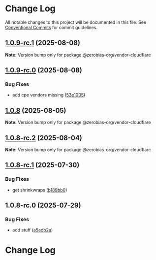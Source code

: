 # Change Log

All notable changes to this project will be documented in this file.
See [Conventional Commits](https://conventionalcommits.org) for commit guidelines.

## [1.0.9-rc.1](https://github.com/zerobias-org/vendor/compare/@zerobias-org/vendor-cloudflare@1.0.9-rc.0...@zerobias-org/vendor-cloudflare@1.0.9-rc.1) (2025-08-08)

**Note:** Version bump only for package @zerobias-org/vendor-cloudflare





## [1.0.9-rc.0](https://github.com/zerobias-org/vendor/compare/@zerobias-org/vendor-cloudflare@1.0.8...@zerobias-org/vendor-cloudflare@1.0.9-rc.0) (2025-08-08)


### Bug Fixes

* add cpe vendors missing ([53e1005](https://github.com/zerobias-org/vendor/commit/53e100520e848be73b2cba8a0ef4f184844b8abb))





## [1.0.8](https://github.com/zerobias-org/vendor/compare/@zerobias-org/vendor-cloudflare@1.0.8-rc.2...@zerobias-org/vendor-cloudflare@1.0.8) (2025-08-05)

**Note:** Version bump only for package @zerobias-org/vendor-cloudflare





## [1.0.8-rc.2](https://github.com/zerobias-org/vendor/compare/@zerobias-org/vendor-cloudflare@1.0.8-rc.1...@zerobias-org/vendor-cloudflare@1.0.8-rc.2) (2025-08-04)

**Note:** Version bump only for package @zerobias-org/vendor-cloudflare





## [1.0.8-rc.1](https://github.com/zerobias-org/vendor/compare/@zerobias-org/vendor-cloudflare@1.0.8-rc.0...@zerobias-org/vendor-cloudflare@1.0.8-rc.1) (2025-07-30)


### Bug Fixes

* get shrinkwraps ([b189bb0](https://github.com/zerobias-org/vendor/commit/b189bb0cf53ad66427530ccc0eab7824527942d3))





## 1.0.8-rc.0 (2025-07-29)


### Bug Fixes

* add stuff ([a5adb2a](https://github.com/zerobias-org/vendor/commit/a5adb2aecd0670c42e9077affecb6a047bf30fc6))





# Change Log
